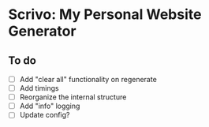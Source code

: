 # Scrivo: My Personal Website Generator


## To do

- [ ] Add "clear all" functionality on regenerate
- [ ] Add timings
- [ ] Reorganize the internal structure
- [ ] Add "info" logging
- [ ] Update config?
